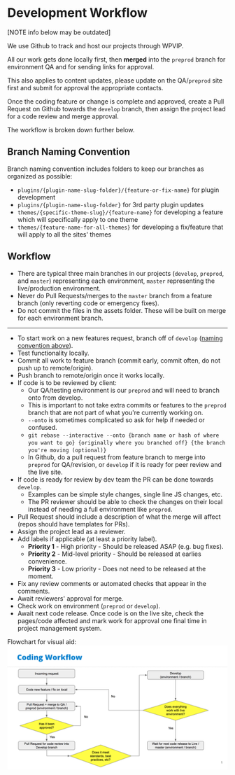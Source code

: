# Development Workflow

[NOTE info below may be outdated]

We use Github to track and host our projects through WPVIP.

All our work gets done locally first, then **merged** into the `preprod` branch for environment QA and for sending links for approval.

This also applies to content updates, please update on the QA/`preprod` site first and submit for approval the appropriate contacts.

Once the coding feature or change is complete and approved, create a Pull Request on Github towards the `develop` branch, then assign the project lead for a code review and merge approval.

The workflow is broken down further below.

## Branch Naming Convention
Branch naming convention includes folders to keep our branches as organized as possible:
- `plugins/{plugin-name-slug-folder}/{feature-or-fix-name}` for plugin development
- `plugins/{plugin-name-slug-folder}` for 3rd party plugin updates
- `themes/{specific-theme-slug}/{feature-name}` for developing a feature which will specifically apply to one theme
- `themes/{feature-name-for-all-themes}` for developing a fix/feature that will apply to all the sites' themes


## Workflow
- There are typical three main branches in our projects (`develop`, `preprod`, and `master`) representing each environment, `master` representing the live/production environment.
- Never do Pull Requests/merges to the `master` branch from a feature branch (only reverting code or emergency fixes).
- Do not commit the files in the assets folder. These will be built on merge for each environment branch.
---
- To start work on a new features request, branch off of `develop` ([naming convention above](#branch-naming-convention)).
- Test functionality locally.
- Commit all work to feature branch (commit early, commit often, do not push up to remote/origin).
- Push branch to remote/origin once it works locally.
- If code is to be reviewed by client:
  - Our QA/testing environment is our `preprod` and will need to branch onto from develop.
  - This is important to not take extra commits or features to the `preprod` branch that are not part of what you're currently working on.
  - `--onto` is sometimes complicated so ask for help if needed or confused.
  - `git rebase --interactive --onto {branch name or hash of where you want to go} {originally where you branched off} {the branch you're moving (optional)}`
  - In Github, do a pull request from feature branch to merge into `preprod` for QA/revision, or `develop` if it is ready for peer review and the live site.
- If code is ready for review by dev team the PR can be done towards `develop`.
  - Examples can be simple style changes, single line JS changes, etc.
  - The PR reviewer should be able to check the changes on their local instead of needing a full environment like `preprod`.
- Pull Request should include a description of what the merge will affect (repos should have templates for PRs).
- Assign the project lead as a reviewer.
- Add labels if applicable (at least a priority label).
  - **Priority 1** - High priority - Should be released ASAP (e.g. bug fixes).
  - **Priority 2** - Mid-level priority - Should be released at earlies convenience.
  - **Priority 3** - Low priority - Does not need to be released at the moment.
- Fix any review comments or automated checks that appear in the comments.
- Await reviewers' approval for merge.
- Check work on environment (`preprod` or `develop`).
- Await next code release. Once code is on the live site, check the pages/code affected and mark work for approval one final time in project management system.

Flowchart for visual aid:
![Coding Workflow](../_images/coding-workflow.jpg)
